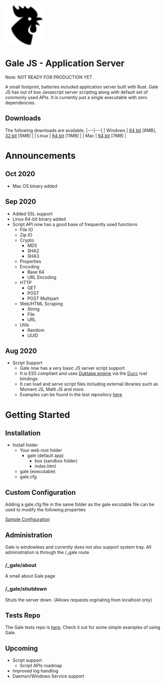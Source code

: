 <img src="./web/gale/rooster.png" href="http://icons8.com/" alt="Gale Application Server" width="128"/>

# Gale JS - Application Server
Note: NOT READY FOR PRODUCTION YET

A small footprint, batteries included application server built with Rust. Gale JS has out of box Javascript server scripting along with default set of commonly used APIs. It is currently just a single executable with zero dependencies.

## Downloads
The following downloads are available.
|---|---|
| Windows  | [64 bit](./dist/gale-win64.exe) [6MB], [32 bit](./dist/gale-win32.exe) [5MB] |
| Linux  | [64 bit](./dist/gale-linux64) [11MB]  |
| Mac  | [64 bit](./dist/gale-mac)  [7MB] |

# Announcements
## Oct 2020
- Mac OS binary added

## Sep 2020
- Added SSL support
- Linux 64-bit binary added
- Script API now has a good base of frequently used functions
    - File IO
    - Zip IO
    - Crypto
        - MD5
        - SHA2
        - SHA3
    - Properties
    - Encoding
      - Base 64 
      - URL Encoding
    - HTTP
      - GET
      - POST 
      - POST Multipart
    - Web/HTML Scraping
      - String
      - File
      - URL
    - Utils
      - Random
      - UUID

## Aug 2020
- Script Support
  - Gale now has a very basic JS server script support
  - It is ES5 compliant and uses [Duktape engine](https://duktape.org/) via the [Ducc](https://github.com/SkylerLipthay/ducc) rust bindings
  - It can load and serve script files including external libraries such as Moment JS, Math JS and more.
  - Examples can be found in the test repository [here](https://github.com/elasmojs/gale-test)

# Getting Started
## Installation
- Install folder
  - Your web root folder
    - gale (default app)
      - box (sandbox folder)
      - index.html
  - gale (executable)
  - gale.cfg

## Custom Configuration
Adding a gale.cfg file in the same folder as the gale excutable file can be used to modify the following properties

[Sample Configuration](gale.cfg)

## Administration
Gale is windowless and currently does not also support system tray. All administration is through the /_gale route

### /_gale/about
A small about Gale page

### /_gale/shutdown
Shuts the server down. (Allows requests orginating from localhost only)

## Tests Repo
The Gale tests repo is [here](https://github.com/elasmojs/gale-test). Check it out for some simple examples of using Gale.

## Upcoming
- Script support
  - Script APIs roadmap
- Improved log handling
- Daemon/Windows Service support
